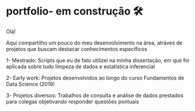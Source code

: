 # portfolio- em construção :hammer_and_wrench:

Olá!

Aqui compartilho um pouco do meu desenvolvimento na área, atráves de projetos que buscam destacar conhecimentos específicos

1- Mestrado: Scripts que eu de fato utilizei na minha dissertação, em que foi aplicada sobre tudo limpeza de dados e estatística inferencial

2- Early work: Projetos desenvolvidos ao longo do curso Fundamentos de Data Science (2019)

3- Projetos diversos: Trabalhos de consulta e análise de dados prestados para colegas objetivando responder questões pontuais
